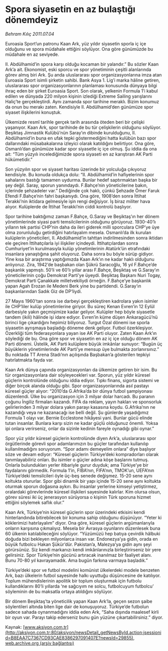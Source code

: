 # Spora siyasetin en az bulaştığı dönemdeyiz

*Behram Kılıç 2011.07.04*

<font class="agenda2NewsSpot">
 <span lang="EN-GB">
  Euroasia Sport’un patronu Kaan Ark, yüz yıldır
 </span>
 <span>
  siyasetin sporla iç içe olduğunu ve spora müdahale ettiğini söylüyor. Ona göre günümüzde bu müdahale en az seviyede.
 </span>
</font>
<font class="newsDetail">
 <p>
  <p class="BasicParagraph">
   II. Abdülhamid’in spora karşı olduğu kocaman bir yalandır.” Bu sözler Kaan Ark’a ait. Ekonomist, eski sporcu ve spor yönetiminin çeşitli alanlarında görev almış biri Ark. Şu anda uluslararası spor organizasyonlarına imza atan Euroasia Sport isimli şirketin sahibi. Bank Asya 1. Lig’i marka hâline getiren, uluslararası spor organizasyonlarının planlaması konusunda dünyaya bilgi ihraç eden bir şirket Euroasia Sport. Son olarak, yelkenin Formula 1’i kabul edilen ve dünyada 220 milyon kişinin izlediği Extreme Sailing yarışlarını Haliç’te gerçekleştirdi. Aynı zamanda spor tarihine meraklı. Bizim konumuz da onun bu merakı zaten. Kendisiyle II. Abdülhamid’den günümüze spor siyaset ilişkilerini konuştuk.
  </p>
  <p class="NoParagraphStyle">
   <span>
    Ülkemizde resmî tarihle gerçek tarih arasında öteden beri bir çelişki yaşanıyor. Kaan Ark, spor tarihinde de bu tür çelişkilerin olduğunu söylüyor. Beşiktaş Jimnastik Kulübü’nün Saray’ın dibinde kurulduğunu, II. Abdülhamid’in buna en ufak tepki göstermediğini hatta kulübün bazı spor dallarındaki müsabakalarına izleyici olarak katıldığını belirtiyor. Ona göre, Osmanlı’dan günümüze kadar spor siyasetle iç içe olmuş. Şu iddia da ona ait: “Tüm yüzyılı incelediğimizde spora siyaseti en az karıştıran AK Parti hükümetidir.”
   </span>
  </p>
  <p class="NoParagraphStyle">
   <span>
    Son yüzyılın spor ve siyaset haritası üzerinde bir yolculuğa çıkıyoruz kendisiyle. Bu konuda oldukça dolu: “II. Abdülhamid’in hafiyelerinin spor sahalarını bastığı tamamen uydurma. Bunlar hedef saptırmaktan başka bir şey değil. Saray, sporun yanındaydı. F.Bahçe’nin yöneticilerine bakın, içlerinde şehzadeler var.” Dediğinde çok haklı, çünkü Şehzade Ömer Faruk Efendi F.Bahçe’nin fahri başkanıydı. Ona göre, 1908’den sonra İttihat Terakki’nin iktidara gelmesiyle işin rengi değişiyor. İş biraz militer hava alıyor. Kulüplerde de İttihat Terakki’nin ciddi kontrolü başlıyor.
   </span>
  </p>
  <p class="NoParagraphStyle">
   <span>
    Spor tarihine baktığımız zaman F.Bahçe, G.Saray ve Beşiktaş’ın her dönem yönetimlerinde siyasi parti temsilcilerinin olduğunu görüyoruz. 1930-40’lı yılların tek partisi CHP’nin daha da ileri giderek milli sporculara CHP’ye üye olma zorunluluğu getirdiğini hatırlayalım mesela. Osmanlı’da ilk kurulan kulüplerin yöneticileri, II. Abdülhamid’in tahttan indirilmesinden sonra iktidarı ele geçiren İttihatçılarla iyi ilişkiler içindeydi. İttihatçılardan sonra Cumhuriyet’in kurulmasıyla kulüp yönetimlerinin Atatürk’ün etrafındaki insanlara yanaştığına şahit oluyoruz. Daha sonra bu böyle sürüp gidiyor. Yine kısa bir araştırma yaptığımızda Kaan Ark’ın ne kadar haklı olduğunu anlıyoruz. Zira, 1942’de başbakan olan Şükrü Saracoğlu, 16 yıl F.Bahçe’de başkanlık yapmıştı. 50’li ve 60’lı yıllar arası F.Bahçe, Beşiktaş ve G.Saray’ın yöneticilerinin çoğu Demokrat Parti’ye üyeydi. Beşiktaş Başkanı Nuri Togay, Demokrat Parti Çanakkale milletvekiliydi örneğin. F.Bahçe’ye başkanlık yapan Agah Erozan ile Medeni Berk yine bu partidendi. G.Saray’ın başkanlarından Sadık Giz de DP’liydi.
   </span>
  </p>
  <p class="NoParagraphStyle">
   <span>
    27 Mayıs 1960’tan sonra ise darbeyi gerçekleştiren kadrolara yakın isimler ile CHP’liler kulüp yönetimlerine giriyor. Bu süreç Kenan Evren’in 12 Eylül darbesiyle yakın geçmişimize kadar geliyor. Kulüpler hep böyle siyasetle tandem (ikili) hâlinde işi idare ediyor. Evren’in küme düşen Ankaragücü’nü birinci lige çıkardığını hepimiz biliyoruz. Turgut Özal dönemi ise sporla siyasetin ayrışmaya başladığı döneme denk geliyor. Futbol özerkleşiyor. Özerkliği tüm federasyonlara yayan ise AK Parti oluyor. Zaten Kaan Ark’ın söylediği de bu. Ona göre spor ve siyasetin en az iç içe olduğu dönem AK Parti dönemi. Üstelik, AK Parti kulüplere büyük imkânlar sunuyor: “Bugün üç büyüklerin yönetimlerinde AK Parti’ye mensup üye bulmakta zorlanırsınız.” Bu noktada TT Arena Stadı’nın açılışında Başbakan’a gösterilen tepkiyi hatırlatmakta fayda var.
   </span>
  </p>
  <p class="NoParagraphStyle">
   <span>
    Kaan Ark dünya çapında organizasyonları da ülkemize getiren bir isim. Bu tür organizasyonlara dair söyleyecekleri var. Sporun, yüz yıldır küresel güçlerin kontrolünde olduğunu iddia ediyor. Tıpkı finans, sigorta sistemi ve diğer birçok alanda olduğu gibi. Spor organizasyonlarında asıl pastayı küresel güçler alıyor: “2010’da G.Afrika’da bir dünya futbol şampiyonası düzenlendi. Ülke bu organizasyon için 3 milyar dolar harcadı. Bu paranın çoğunu İngiliz firmaları kazandı. FIFA da reklam, yayın hakları ve sponsorluk gelirlerinden 3 milyar dolara yakın parayı kasasına koydu. G.Afrika’nın ne kazandığı veya ne kazanacağı ise belli değil. Şu günlerde yaşadığımız Formula 1 olayı var. Bernie Ecclestone hikâyesi yani. Bunlar gücü elinde tutan insanlar. Bunlara karşı sizin ne kadar güçlü olduğunuz önemli. Yoksa ipi onlara verirseniz, onlar da sizinle kedinin fareyle oynadığı gibi oynar.”
   </span>
  </p>
  <p class="NoParagraphStyle">
   <span>
    Spor yüz yıldır küresel güçlerin kontrolünde diyen Ark’a, uluslararası spor örgütlerinde görevli spor adamlarımızın bu güçler tarafından kullanılıp kullanılmadığını soruyorum. “Spor adamı demeyelim onlara” diye başlıyor söze ve devam ediyor: “Küresel güçlerin Türkiye’deki kompradorları olarak tanımlayabiliriz onları. Bu isimler o güçler adına köşe başlarını tutmuş. Onlarla bulundukları yerler itibariyle gurur duyduk; ama Türkiye’ye bir faydalarını görmedik. Formula 1’in, FIBA’nın, FIFA’nın, TMOK’un, UEFA’nın Türkiye’deki temsilcileri öyle üç-beş senede değişmez. 15-20 sene aynı koltukta otururlar. Spor gibi dinamik bir yapı içinde 15-20 sene aynı koltukta oturmak sporun doğasına aykırı. Bu insanlar yerlerine kimseyi yetiştirmez, oralardaki görevlerinde küresel ilişkileri sayesinde kalırlar. Kim olursa olsun, görev süresi iki üç jenerasyon sürüyorsa o kişinin Türk sporuna hizmet ettiğini söylemek saflık olur.”
   </span>
  </p>
  <p class="NoParagraphStyle">
   <span>
    Kaan Ark, Türkiye’nin küresel güçlerin spor üzerindeki etkisini kendi hinterlandında bitirebilecek bir konuma sahip olduğunu düşünüyor. “Yeter ki köklerimizi hatırlayalım” diyor. Ona göre, küresel güçlerin argümanlarıyla onların karşısına çıkmalıyız. Mesela bir Avrasya oyunlarını düzenlesek buna 60 ülkenin katılabileceğini söylüyor. “Yüzümüzü hep batıya çevirdik hâlbuki doğuda bizi bekleyen milyonlarca insan var. Endonezya’ya gidin, orada en büyük futbolcu Hakan Şükür’dür. Pakistan’a, Malezya’ya gidin aynı şeyi görürsünüz. Siz kendi markanızı kendi imkânlarınızla birleştirirseniz bir yere gelirsiniz. Spor Türkiye’nin gücünü artıracak inanılmaz bir faaliyet alanı. Bunu 70-80 yıl kavrayamadık. Ama bugün farkına varmaya başladık.”
   </span>
  </p>
  <p class="NoParagraphStyle">
   <span>
    Türkiye’deki spor ve futbol modelini komünist ülkelerdeki modele benzeten Ark, bazı ülkelerin futbol sayesinde halkı uyuttuğu düşüncesine de katılıyor. Toplum mühendislerinin apolitik bir toplum oluşturmak için futbolu kullandıklarını 80’li yıllarda ‘ne sağcıyım ne solcu, futbolcuyum futbolcu’ söyleminin de bu maksatla ortaya atıldığını söylüyor.
   </span>
  </p>
  <p class="NoParagraphStyle">
   <span>
    Bir dönem Beşiktaş’ta yöneticilik yapan Kaan Ark’la, geçen sezon şaibe söylentileri altında biten lige dair de konuşuyoruz. Türkiye’de futbolun sadece sahada oynanmadığını iddia eden Ark, “Saha dışında maalesef kirli bir oyun var. Parayı takip ederseniz bunu gün yüzüne çıkartabilirsiniz.” diyor.
   </span>
  </p>
 </p>
</font>

Kaynak: [www.aksiyon.com.tr](http://aksiyon.com.tr:80/aksiyon/newsDetail_getNewsById.action;jsessionid=B8EAA7C7367CD93CAE8386297091407E?newsId=29855), [web.archive.org (arşiv bağlantısı)](http://web.archive.org/web/20110711031709/http://aksiyon.com.tr:80/aksiyon/newsDetail_getNewsById.action;jsessionid=B8EAA7C7367CD93CAE8386297091407E?newsId=29855)
